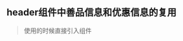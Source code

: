 ## header组件中善品信息和优惠信息的复用
> 使用的时候直接引入组件
> <small-title>
>	<template name="content">
>		this is content 
>	</template>
></small-title>